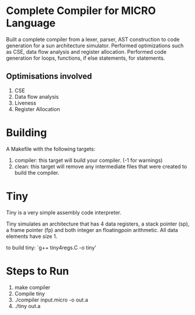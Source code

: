 # Complete Compiler for MICRO Language

Built a complete compiler from a lexer, parser, AST construction to code generation for a sun architecture simulator.
Performed optimizations such as CSE, data flow analysis and register allocation. Performed code generation
for loops, functions, if else statements, for statements. 

## Optimisations involved

  1. CSE
  2. Data flow analysis
  3. Liveness
  4. Register Allocation

# Building
A Makefile with the following targets:
  1. compiler: this target will build your compiler. (-1 for warnings)
  2. clean: this target will remove any intermediate files that were created to build the compiler.

# Tiny

Tiny is a very simple assembly code interpreter. 

Tiny simulates an architecture that has 4 data registers, a stack pointer (sp),
a frame pointer (fp) and both integer an floatingpoin arithmetic. All data
elements have size 1.

to build tiny: `g++ tiny4regs.C -o tiny'

# Steps to Run
  1. make compiler
  2. Compile tiny
  3. ./compiler input.micro -o out.a
  4. ./tiny out.a
